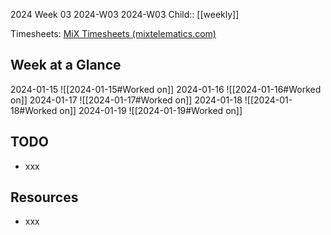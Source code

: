 2024 Week 03
2024-W03 2024-W03
Child:: [[weekly]]

Timesheets: [MiX Timesheets (mixtelematics.com)](http://timesheets.mixtelematics.com/MixTimesheetsUI/app/index.html#/TimeSheet)

## Week at a Glance

2024-01-15
![[2024-01-15#Worked on]]
2024-01-16
![[2024-01-16#Worked on]]
2024-01-17
![[2024-01-17#Worked on]]
2024-01-18
![[2024-01-18#Worked on]]
2024-01-19
![[2024-01-19#Worked on]]

## TODO

- xxx

## Resources

- xxx


